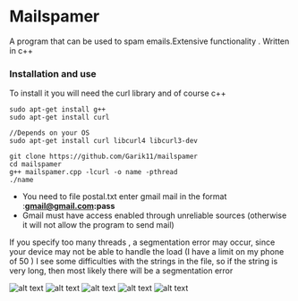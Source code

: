 # Mailspamer
A program that can be used to spam emails.Extensive functionality . Written in c++

### Installation and use
To install it you will need the curl library and of course c++

```
sudo apt-get install g++
sudo apt-get install curl

//Depends on your OS
sudo apt-get install curl libcurl4 libcurl3-dev 

git clone https://github.com/Garik11/mailspamer
cd mailspamer
g++ mailspamer.cpp -lcurl -o name -pthread
./name
```
+ You need to file postal.txt enter gmail mail in the format :**gmail@gmail.com:pass**
+ Gmail must have access enabled through unreliable sources (otherwise it will not allow the program to send mail)

If you specify too many threads , a segmentation error may occur, since your device may not be able to handle the load (I have a limit on my phone of 50 )
I see some difficulties with the strings in the file, so if the string is very long, then most likely there will be a segmentation error

![alt text](https://i.yapx.ru/IQ36w.jpg)
![alt text](https://i.yapx.ru/IQ366.jpg)
![alt text](https://i.yapx.ru/IQ37B.jpg)
![alt text](https://i.yapx.ru/IQ37M.png)
![alt text](https://i.yapx.ru/IQ37S.jpg)
